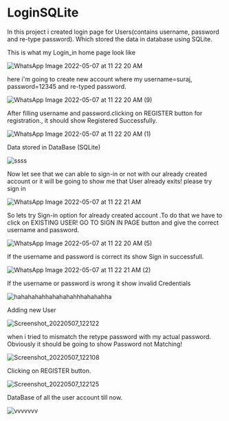# LoginSQLite
In this project i created login page for Users(contains username, password and re-type password). Which stored the data in database using SQLite.

This is what my Login_in home page look like 






![WhatsApp Image 2022-05-07 at 11 22 20 AM](https://user-images.githubusercontent.com/101108540/167241149-eeea206b-61fe-41f0-8164-1eb6b6d69908.jpeg)






here i'm going to create new account where my username=suraj, password=12345 and re-typed password.








![WhatsApp Image 2022-05-07 at 11 22 20 AM (9)](https://user-images.githubusercontent.com/101108540/167241338-d8aca4d4-6b04-4c0c-b180-2a13167582c4.jpeg)






After filling username and password.clicking on REGISTER button for registration., it should show Registered Successfully.







![WhatsApp Image 2022-05-07 at 11 22 20 AM (1)](https://user-images.githubusercontent.com/101108540/167241590-2900cff4-e19b-4a88-bdc1-4793550fa564.jpeg)





Data stored in DataBase (SQLite)










![ssss](https://user-images.githubusercontent.com/101108540/167241667-2b7c75bc-df72-40c9-8f22-a2f629549031.png)








Now let see that we can able to sign-in or not with our already created account or it will be going to show me that User already exits! please try sign in













![WhatsApp Image 2022-05-07 at 11 22 21 AM](https://user-images.githubusercontent.com/101108540/167242086-70cbbf7e-f37d-4517-937b-9452e7eae442.jpeg)





So lets try Sign-in option for already created account .To do that we have to click on EXISTING USER! GO TO SIGN IN PAGE button and give the correct username and password.








![WhatsApp Image 2022-05-07 at 11 22 20 AM (5)](https://user-images.githubusercontent.com/101108540/167242213-d23b2031-7950-4413-847d-ff3d9fcbbe88.jpeg)








If the username and password is correct its show Sign in successfull.









![WhatsApp Image 2022-05-07 at 11 22 21 AM (2)](https://user-images.githubusercontent.com/101108540/167242252-9407cc52-480f-4b1d-9c91-b33944a7be81.jpeg)






If the username or password is wrong it show invalid Credentials







![hahahahahhahahahahhhahahahha](https://user-images.githubusercontent.com/101108540/167242407-96bac3ee-09d5-46b1-8996-b918bdccc102.jpg)








Adding new User






![Screenshot_20220507_122122](https://user-images.githubusercontent.com/101108540/167242685-6c50b8c9-51c7-44b7-863c-442e76da05eb.jpg)






when i tried to mismatch the retype password with my actual password. Obviously it should be going to show Password not Matching!







![Screenshot_20220507_122108](https://user-images.githubusercontent.com/101108540/167242713-e76b4020-8a9e-4fbe-a3b7-ee1bc2577eb7.jpg)





Clicking on REGISTER button.





![Screenshot_20220507_122125](https://user-images.githubusercontent.com/101108540/167242709-f6c8fd4d-6947-468f-8a68-b93e3c54fa43.jpg)











DataBase of all the user account till now.








![vvvvvvv](https://user-images.githubusercontent.com/101108540/167242367-e7f53119-81c0-4882-8a0a-b4b701df9f9c.png)









